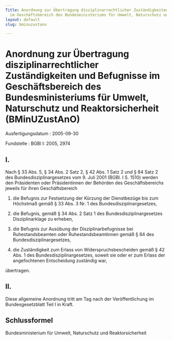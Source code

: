 ```yaml
---
Title: Anordnung zur Übertragung disziplinarrechtlicher Zuständigkeiten und Befugnisse
  im Geschäftsbereich des Bundesministeriums für Umwelt, Naturschutz und Reaktorsicherheit
layout: default
slug: bminuzustano

---
```


# Anordnung zur Übertragung disziplinarrechtlicher Zuständigkeiten und Befugnisse im Geschäftsbereich des Bundesministeriums für Umwelt, Naturschutz und Reaktorsicherheit (BMinUZustAnO)

Ausfertigungsdatum
:   2005-09-30

Fundstelle
:   BGBl I: 2005, 2974



## I.

Nach § 33 Abs. 5, § 34 Abs. 2 Satz 2, § 42 Abs. 1 Satz 2 und § 84 Satz
2 des Bundesdisziplinargesetzes vom 9. Juli 2001 (BGBl. I S. 1510)
werden den Präsidenten oder Präsidentinnen der Behörden des
Geschäftsbereichs jeweils für ihren Geschäftsbereich

1.  die Befugnis zur Festsetzung der Kürzung der Dienstbezüge bis zum
    Höchstmaß gemäß § 33 Abs. 3 Nr. 1 des Bundesdisziplinargesetzes,


2.  die Befugnis, gemäß § 34 Abs. 2 Satz 1 des Bundesdisziplinargesetzes
    Disziplinarklage zu erheben,


3.  die Befugnis zur Ausübung der Disziplinarbefugnisse bei
    Ruhestandsbeamten oder Ruhestandsbeamtinnen gemäß § 84 des
    Bundesdisziplinargesetzes,


4.  die Zuständigkeit zum Erlass von Widerspruchsbescheiden gemäß § 42
    Abs. 1 des Bundesdisziplinargesetzes, soweit sie oder er zum Erlass
    der angefochtenen Entscheidung zuständig war,



übertragen.


## II.

Diese allgemeine Anordnung tritt am Tag nach der Veröffentlichung im
Bundesgesetzblatt Teil I in Kraft.


## Schlussformel

Bundesministerium für Umwelt, Naturschutz und Reaktorsicherheit

